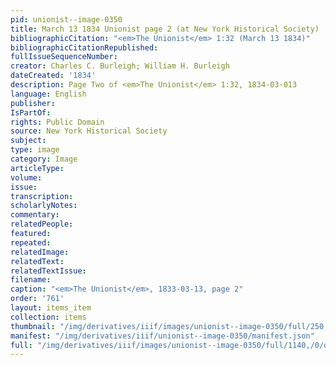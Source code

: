 ```yaml
---
pid: unionist--image-0350
title: March 13 1834 Unionist page 2 (at New York Historical Society)
bibliographicCitation: "<em>The Unionist</em> 1:32 (March 13 1834)"
bibliographicCitationRepublished: 
fullIssueSequenceNumber: 
creator: Charles C. Burleigh; William H. Burleigh
dateCreated: '1834'
description: Page Two of <em>The Unionist</em> 1:32, 1834-03-013
language: English
publisher: 
IsPartOf: 
rights: Public Domain
source: New York Historical Society
subject: 
type: image
category: Image
articleType: 
volume: 
issue: 
transcription: 
scholarlyNotes: 
commentary: 
relatedPeople: 
featured: 
repeated: 
relatedImage: 
relatedText: 
relatedTextIssue: 
filename: 
caption: "<em>The Unionist</em>, 1833-03-13, page 2"
order: '761'
layout: items_item
collection: items
thumbnail: "/img/derivatives/iiif/images/unionist--image-0350/full/250,/0/default.jpg"
manifest: "/img/derivatives/iiif/unionist--image-0350/manifest.json"
full: "/img/derivatives/iiif/images/unionist--image-0350/full/1140,/0/default.jpg"
---
```

